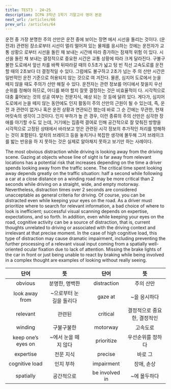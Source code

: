 ```yaml
---
title: TEST3 - 24~25
description: ICPA 3학년 1학기 기말고사 영어 본문
next_url: /articles/66
prev_url: /articles/64
---
```


운전 중 가장 분명한 주의 산만은 운전 중에 보이는 장면 에서 시선을 돌리는 것이다. (운전과) 관련된 장소로부터 시선이 멀리 떨어져 있는 물체를 응시하는 것에는 운전자가 교통 상황으 로부터 시선을 돌린 채 보내는 시간에 따라 증가하는 잠재적 위험 이 있다. 시선을 돌린 채 보내는 결정적으로 중요한 시간은 교통 상황에 따라 크게 달라진다. 구불구불한 도로에서 앞선 차를 바짝 뒤따라갈 때의 0.5초가 넓고 텅 빈 직선 고속도로를 운전할 때의 2초보다 더 결정적일 수 있다. 그럼에도 불구하고 2초가 넘는 주 의 산만 시간은 일반적인 운전 기준으로 허용되지 않는 것으로 여 겨진다. 물론, 심지어 도로에서 눈을 떼지 않을 때도 주의가 산만 해질 수 있다. 운전자는 관련 정보를 어디에서 찾을지 우선순위를 정해야 하므로, 어디를 봐야 할지 잘못 결정하는 것은 비효율적이 다. 시각적으로 대충 훑어보는 것의 성공 여부는 전문지식, 예상 되는 것 등에 달려 있다. 게다가, 심지어 도로에서 눈을 떼지 않는 동안에도 인지 활동이 주의 산만의 근원이 될 수 있는데, 즉, 운전 과 관련이 없거나 혹은 운전 상황과 연관되긴 했는데 바로 그 순 간에는 무관한, 현재 머릿속의 생각이 그것이다. 인지 부하가 높 은 경우, 이런 종류의 주의 산만은 심각한 장애를 야기할 수도 있 는데, 거기에는 집중력 결여로 인해 공간적으로 잘 맞춰진 방향을 시각적으로 고정된 상태에서 바라보고 얻은 관련된 시각 정보의 추가적인 처리를 방해하는 것이 포함된다. 앞차의 브레이크 등을 놓치거나 복잡한 생각에 몰두해 그저 브레이크를 밟는 반응을 하 지 못하는 것은 실제로 알아채지 못하고 보기만 하는 사례이다.

The most obvious distraction while driving is looking away from the driving scene. Gazing at objects whose line of sight is far away from relevant locations has a potential risk that increases depending on the time a driver spends looking away from the traffic scene. The critical time spent looking away depends greatly on the traffic situation: half a second while following a car at a close distance on a winding road may be more critical than 2 seconds while driving on a straight, wide, and empty motorway. Nevertheless, distraction times over 2 seconds are considered unacceptable as general criteria for driving. Of course, you can be distracted even while keeping your eyes on the road. As a driver must prioritize where to search for relevant information, a bad choice of where to look is inefficient; successful visual scanning depends on expertise, expectations, and so forth. In addition, even while keeping your eyes on the road, cognitive activity can be a source of distraction, that is, current thoughts unrelated to driving or associated with the driving context and irrelevant at that precise moment. In the case of high cognitive load, this type of distraction may cause dramatic impairment, including preventing the further processing of a relevant visual input coming from a spatially well-oriented ocular fixation due to lack of attention. Missing the brake lights of the car in front or just being unable to react by braking while being involved in a complex thought are examples of looking without really seeing.

|단어|뜻| |단어|뜻|
|:--------------:|:------------------------------:|-|:--------------:|:------------------------------:|
|obvious|분명한, 명백한||distraction|주의 산만|
|look away from|~으로부터 눈길을 돌리다||gaze at|~을 응시하다|
|relevant|관련된||critical|결정적으로 중요한, 결정적인|
|winding|구불구불한||motorway|고속도로|
|keep one’s eyes on|~에서 눈을 떼지 않다||prioritize|우선순위를 정하다|
|expertise|전문 지식||precise|바로 그|
|cognitive load|인지 부하||impairment|장애, 손상|
|spatially|공간적으로||be involved in|~에 몰두하다|
